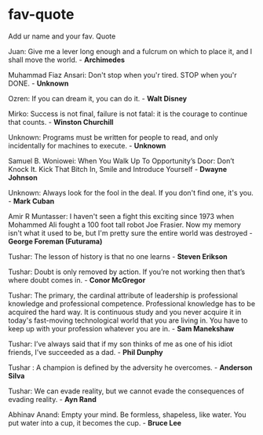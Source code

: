 # fav-quote

Add ur name and your fav. Quote

Juan: Give me a lever long enough and a fulcrum on which to place it, and I shall move the world. - **Archimedes**

Muhammad Fiaz Ansari: Don't stop when you'r tired. STOP when you'r DONE. - **Unknown**

Ozren: If you can dream it, you can do it. - **Walt Disney**

Mirko: Success is not final, failure is not fatal: it is the courage to continue that counts. - **Winston Churchill**

Unknown: Programs must be written for people to read, and only incidentally for machines to execute. - **Unknown**

Samuel B. Woniowei: When You Walk Up To Opportunity’s Door: Don’t Knock It. Kick That Bitch In, Smile and Introduce Yourself - **Dwayne Johnson**                   

Unknown: Always look for the fool in the deal. If you don't find one, it's you. - **Mark Cuban**

Amir R Muntasser: I haven't seen a fight this exciting since 1973 when Mohammed Ali fought a 100 foot tall robot Joe Frasier. Now my memory isn't what it used to be, but I'm pretty sure the entire world was destroyed - **George Foreman (Futurama)**

Tushar: The lesson of history is that no one learns - **Steven Erikson**

Tushar: Doubt is only removed by action. If you’re not working then that’s where doubt comes in. - **Conor McGregor**

Tushar: The primary, the cardinal attribute of leadership is professional knowledge and professional competence. Professional knowledge has to be acquired the hard way. It is continuous study and you never acquire it in today's fast-moving technological world that you are living in. You have to keep up with your profession whatever you are in. - **Sam Manekshaw**

Tushar: I’ve always said that if my son thinks of me as one of his idiot friends, I’ve succeeded as a dad. - **Phil Dunphy**

Tushar : A champion is defined by the adversity he overcomes. - **Anderson Silva**

Tushar: We can evade reality, but we cannot evade the consequences of evading reality. - **Ayn Rand**

Abhinav Anand: Empty your mind. Be formless, shapeless, like water. You put water into a cup, it becomes the cup. - **Bruce Lee**
